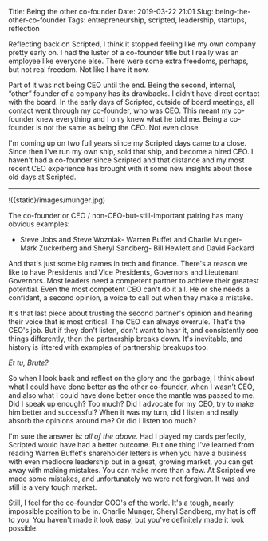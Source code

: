 Title: Being the other co-founder
Date: 2019-03-22 21:01
Slug: being-the-other-co-founder
Tags: entrepreneurship, scripted, leadership, startups, reflection

Reflecting back on Scripted, I think it stopped feeling like my own company pretty early on. I had the luster of a co-founder title but I really was an employee like everyone else. There were some extra freedoms, perhaps, but not real freedom. Not like I have it now.

Part of it was not being CEO until the end. Being the second, internal, “other” founder of a company has its drawbacks. I didn’t have direct contact with the board. In the early days of Scripted, outside of board meetings, all contact went through my co-founder, who was CEO. This meant my co-founder knew everything and I only knew what he told me. Being a co-founder is not the same as being the CEO. Not even close.

I'm coming up on two full years since my Scripted days came to a close. Since then I've run my own ship, sold that ship, and become a hired CEO. I haven't had a co-founder since Scripted and that distance and my most recent CEO experience has brought with it some new insights about those old days at Scripted.

---

!({static}/images/munger.jpg)

The co-founder or CEO / non-CEO-but-still-important pairing has many obvious examples:

- Steve Jobs and Steve Wozniak- Warren Buffet and Charlie Munger- Mark Zuckerberg and Sheryl Sandberg- Bill Hewlett and David Packard

And that's just some big names in tech and finance. There's a reason we like to have Presidents and Vice Presidents, Governors and Lieutenant Governors. Most leaders need a competent partner to achieve their greatest potential. Even the most competent CEO can't do it all. He or she needs a confidant, a second opinion, a voice to call out when they make a mistake. 

It's that last piece about trusting the second partner's opinion and hearing their voice that is most critical. The CEO can always overrule. That's the CEO's job. But if they don't listen, don't want to hear it, and consistently see things differently, then the partnership breaks down. It's inevitable, and history is littered with examples of partnership breakups too. 

*Et tu, Brute?*

So when I look back and reflect on the glory and the garbage, I think about what I could have done better as the other co-founder, when I wasn't CEO, and also what I could have done better once the mantle was passed to me. Did I speak up enough? Too much? Did I advocate for my CEO, try to make him better and successful? When it was my turn, did I listen and really absorb the opinions around me? Or did I listen too much?

I'm sure the answer is: *all of the above*. Had I played my cards perfectly, Scripted would have had a better outcome. But one thing I've learned from reading Warren Buffet's shareholder letters is when you have a business with even mediocre leadership but in a great, growing market, you can get away with making mistakes. You can make more than a few. At Scripted we made some mistakes, and unfortunately we were not forgiven. It was and still is a very tough market. 

Still, I feel for the co-founder COO's of the world. It's a tough, nearly impossible position to be in. Charlie Munger, Sheryl Sandberg, my hat is off to you. You haven't made it look easy, but you've definitely made it look possible.